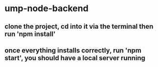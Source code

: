 # ump-node-backend

## clone the project, cd into it via the terminal then run 'npm install'

## once everything installs correctly, run 'npm start', you should have a local server running

